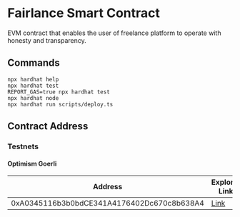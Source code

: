 # Fairlance Smart Contract

EVM contract that enables the user of freelance platform to operate with honesty and transparency.

## Commands

```shell
npx hardhat help
npx hardhat test
REPORT_GAS=true npx hardhat test
npx hardhat node
npx hardhat run scripts/deploy.ts
```

## Contract Address

### Testnets

#### Optimism Goerli

| Address                                    | Explorer Link                                                                                        |
| ------------------------------------------ | ---------------------------------------------------------------------------------------------------- |
| 0xA0345116b3b0bdCE341A4176402Dc670c8b638A4 | [Link](https://goerli-optimism.etherscan.io/address/0xA0345116b3b0bdCE341A4176402Dc670c8b638A4#code) |

